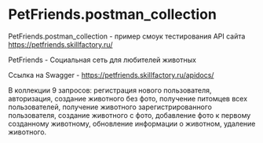 # PetFriends.postman_collection

PetFriends.postman_collection - пример смоук тестирования API сайта https://petfriends.skillfactory.ru/

PetFriends - Социальная сеть для любителей животных

Ссылка на Swagger - https://petfriends.skillfactory.ru/apidocs/

В коллекции 9 запросов: регистрация нового пользователя, авторизация, создание животного без фото, получение питомцев всех пользователей, получение животного зарегистрированного пользователя, создание животного с фото, добавление фото к первому созданному животному, обновление информации о животном, удаление животного.
